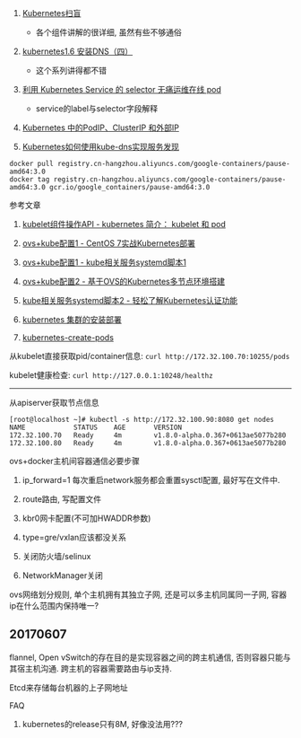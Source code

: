 
1. [Kubernetes扫盲](http://blog.csdn.net/ztsinghua/article/details/52385376)

    - 各个组件讲解的很详细, 虽然有些不够通俗

2. [kubernetes1.6 安装DNS（四）](http://blog.csdn.net/u010278923/article/details/71152796)

    - 这个系列讲得都不错

3. [利用 Kubernetes Service 的 selector 无痛运维在线 pod](https://segmentfault.com/a/1190000007109399#articleHeader0)

    - service的label与selector字段解释

4. [Kubernetes 中的PodIP、ClusterIP 和外部IP](http://blog.csdn.net/liukuan73/article/details/54773579)


5. [Kubernetes如何使用kube-dns实现服务发现](http://www.cnblogs.com/ilinuxer/p/6188804.html)

```
docker pull registry.cn-hangzhou.aliyuncs.com/google-containers/pause-amd64:3.0
docker tag registry.cn-hangzhou.aliyuncs.com/google-containers/pause-amd64:3.0 gcr.io/google_containers/pause-amd64:3.0
```

参考文章

1. [kubelet组件操作API - kubernetes 简介： kubelet 和 pod](http://cizixs.com/2016/10/25/kubernetes-intro-kubelet?utm_source=tuicool&utm_medium=referral)

2. [ovs+kube配置1 - CentOS 7实战Kubernetes部署](http://www.infoq.com/cn/articles/centos7-practical-kubernetes-deployment)

3. [ovs+kube配置1 - kube相关服务systemd脚本1](https://github.com/yangzhares/GetStartingKubernetes)

3. [ovs+kube配置2 - 基于OVS的Kubernetes多节点环境搭建](http://bingotree.cn/?p=828)

4. [kube相关服务systemd脚本2 - 轻松了解Kubernetes认证功能](http://www.tuicool.com/articles/byUnQn7)

5. [kubernetes 集群的安装部署](http://www.cnblogs.com/galengao/p/5780938.html)

6. [kubernetes-create-pods](http://www.liuhaihua.cn/archives/416728.html)

从kubelet直接获取pid/container信息: `curl http://172.32.100.70:10255/pods`

kubelet健康检查: `curl http://127.0.0.1:10248/healthz`

------

从apiserver获取节点信息

```
[root@localhost ~]# kubectl -s http://172.32.100.90:8080 get nodes
NAME            STATUS    AGE       VERSION
172.32.100.70   Ready     4m        v1.8.0-alpha.0.367+0613ae5077b280
172.32.100.80   Ready     4m        v1.8.0-alpha.0.367+0613ae5077b280
```

ovs+docker主机间容器通信必要步骤

1. ip_forward=1 每次重启network服务都会重置sysctl配置, 最好写在文件中.

2. route路由, 写配置文件

3. kbr0网卡配置(不可加HWADDR参数)

4. type=gre/vxlan应该都没关系

5. 关闭防火墙/selinux

6. NetworkManager关闭

ovs网络划分规则, 单个主机拥有其独立子网, 还是可以多主机同属同一子网, 容器ip在什么范围内保持唯一?

20170607
------

flannel, Open vSwitch的存在目的是实现容器之间的跨主机通信, 否则容器只能与其宿主机沟通. 跨主机的容器需要路由与ip支持.

Etcd来存储每台机器的上子网地址

FAQ

1. kubernetes的release只有8M, 好像没法用???